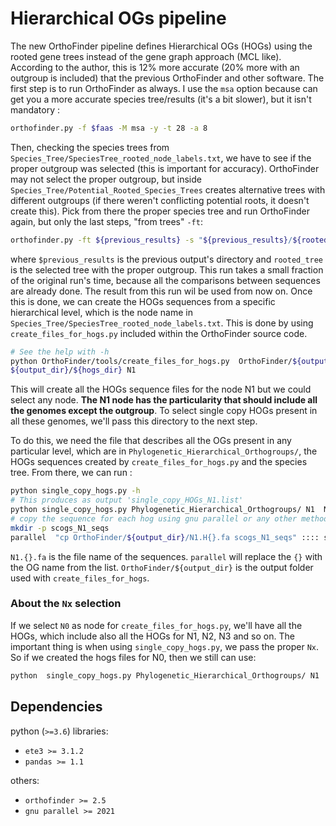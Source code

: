 # Hierarchical OGs pipeline

The new OrthoFinder pipeline defines Hierarchical OGs (HOGs) using the
rooted gene trees instead of the gene graph approach (MCL like). According to the author, this is 12% more accurate (20% more with an outgroup is included) that the previous OrthoFinder and other software.
The first step is to run OrthoFinder as always. I use the `msa`  option because can get you a more accurate species tree/results (it's a bit slower), but it isn't mandatory :

```sh
orthofinder.py -f $faas -M msa -y -t 28 -a 8
```

Then, checking the species trees from `Species_Tree/SpeciesTree_rooted_node_labels.txt`,
we have to see if the proper outgroup was selected (this is important for accuracy).
OrthoFinder may not select the proper outgroup, but inside `Species_Tree/Potential_Rooted_Species_Trees`
creates alternative trees with different outgroups (if there weren't conflicting potential roots, it doesn't create this). 
Pick from there the proper species tree and run OrthoFinder again, but only the last steps, "from trees" `-ft`:

```sh
orthofinder.py -ft ${previous_results} -s "${previous_results}/${rooted_tree}" -y -t 28
```

where `$previous_results` is the previous output's directory and `rooted_tree` is the
selected tree with the proper outgroup. This run takes a small fraction of the original run's time, because all the comparisons between sequences are already done. 
The result from this run wil be used from now on. Once this is done, we can create the HOGs sequences from a specific hierarchical level,
which is the node name in `Species_Tree/SpeciesTree_rooted_node_labels.txt`. This is
done by using `create_files_for_hogs.py` included within the OrthoFinder source code.

```sh
# See the help with -h
python OrthoFinder/tools/create_files_for_hogs.py  OrthoFinder/${output_dir} \
${output_dir}/${hogs_dir} N1
 ```

 This will create all the HOGs sequence files for the node N1 but we could select any node.
 **The N1 node has the particularity that should include all the genomes except the outgroup**.
 To select single copy HOGs present in all these genomes, we'll pass this directory to the next step.

To do this, we need the file that describes all the OGs present in any particular level, which are in `Phylogenetic_Hierarchical_Orthogroups/`,
the HOGs sequences created by `create_files_for_hogs.py` and the species tree. From there, we can run :

```sh
python single_copy_hogs.py -h
# This produces as output 'single_copy_HOGs_N1.list'
python single_copy_hogs.py Phylogenetic_Hierarchical_Orthogroups/ N1  N1/HOG_Sequences Species_Tree/SpeciesTree_rooted_node_labels.txt
# copy the sequence for each hog using gnu parallel or any other method:
mkdir -p scogs_N1_seqs
parallel  "cp OrthoFinder/${output_dir}/N1.H{}.fa scogs_N1_seqs" :::: single_copy_HOGs_N1.list
 ```

 `N1.{}.fa` is the file name of the sequences. `parallel` will replace the `{}` with the OG
name from the list. `OrthoFinder/${output_dir}` is the output folder used with `create_files_for_hogs`.

### About the `Nx` selection

If we select `N0` as node for `create_files_for_hogs.py`, we'll have all the HOGs, which include also all the HOGs for N1, N2, N3 and so on. The important thing is when using `single_copy_hogs.py`, we pass the proper `Nx`. So
if we created the hogs files for N0, then we still can use:

```sh
python  single_copy_hogs.py Phylogenetic_Hierarchical_Orthogroups/ N1  N0/HOG_Sequences Species_Tree/SpeciesTree_rooted_node_labels.txt
```

## Dependencies

python (`>=3.6`) libraries:

- `ete3 >= 3.1.2`
- `pandas >= 1.1`

others:
- `orthofinder >= 2.5`
- `gnu parallel >= 2021`